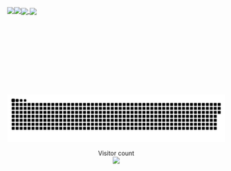 <a href="#">
  <img height=200 align="center" src="https://my-stats-43gk.vercel.app/api?username=lakshya0310&show_icons=true&theme=radical&hide=contribs,issues&show=discussions_answered&rank_icon=github&include_all_commits=true&card_width=150" />
</a>
<a href="#">
  <img height=200 align="center" src="https://my-stats-43gk.vercel.app/api/top-langs/?username=lakshya0310&hide=html,scss,css&langs_count=8&layout=compact&theme=radical&card_width=150" />
</a>

<img align="left" height=202 src="https://github-readme-streak-stats-git-main-davids-projects-ad77adcc.vercel.app/?user=lakshya0310&theme=radical"/>
<img align="left" height=97 src="https://github-profile-trophy.vercel.app/?username=lakshya0310&theme=radical&no-frame=true&title=Stars,Followers,Commits&column=-1"/>
<a href=#><img src="contributions.svg"></a>

<!--START_SECTION:activity-->

<!--END_SECTION:activity-->

<p align="center">
  Visitor count<br>
  <img src="https://profile-counter.glitch.me/_lakshya0310/count.svg" />
</p>

